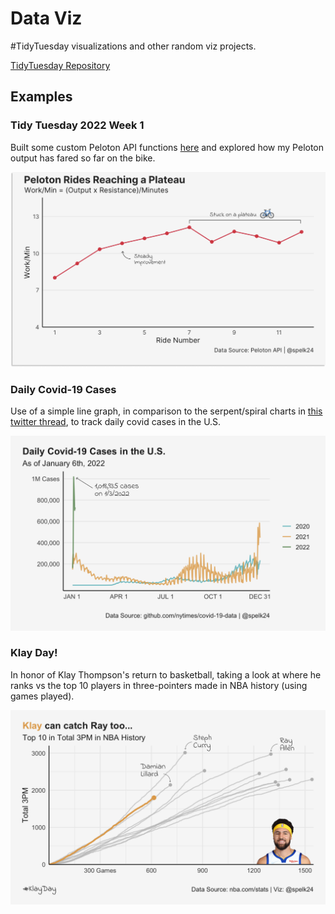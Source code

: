 # Data Viz

#TidyTuesday visualizations and other random viz projects.

[TidyTuesday Repository](https://github.com/rfordatascience/tidytuesday)

## Examples

### Tidy Tuesday 2022 Week 1

Built some custom Peloton API functions [here](https://github.com/spelk24/TidyTuesday/functions/peloton-api.R) and explored how my Peloton output has fared so far on the bike.

![](TT-R/img/2022-01-TT.png)

### Daily Covid-19 Cases

Use of a simple line graph, in comparison to the serpent/spiral charts in [this twitter thread](https://twitter.com/Wattenberger/status/1479276091751768065), to track daily covid cases in the U.S.

![](R/img/Daily-Covid-19-Chart.png)

### Klay Day!

In honor of Klay Thompson's return to basketball, taking a look at where he ranks vs the top 10 players in three-pointers made in NBA history (using games played).

![](R/img/klay-day.png)
